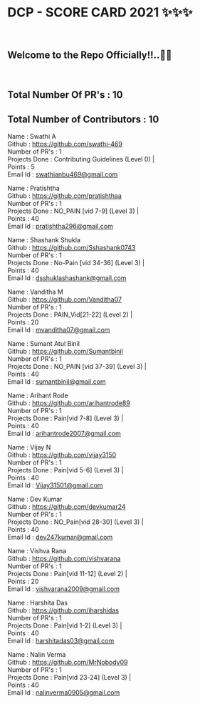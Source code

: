 <h1> DCP - SCORE CARD 2021 ✨✨✨ </h1> <br>
<h2> Welcome to the Repo Officially!!..🙌👏 </h2> <br>

## Total Number Of PR's : 10
## Total Number of Contributors : 10

  
Name : Swathi A <br>
Github : https://github.com/swathi-469 <br>
Number of PR's : 1 <br>
Projects Done : Contributing Guidelines (Level 0) | <br>
Points : 5 <br>
Email Id : swathianbu469@gmail.com

Name : Pratishtha <br>
Github : https://github.com/pratishthaa <br>
Number of PR's : 1 <br>
Projects Done : NO_PAIN [vid 7-9]  (Level 3) | <br>
Points : 40 <br>
Email Id : pratishtha296@gmail.com

Name : Shashank Shukla <br>
Github : https://github.com/Sshashank0743 <br>
Number of PR's : 1 <br>
Projects Done : No-Pain [vid 34-36]  (Level 3) | <br>
Points : 40 <br>
Email Id : dsshuklashashank@gmail.com

Name : Vanditha M <br>
Github : https://github.com/Vanditha07 <br>
Number of PR's : 1 <br>
Projects Done : PAIN_Vid[21-22] (Level 2) | <br>
Points : 20 <br>
Email Id : mvanditha07@gmail.com

Name : Sumant Atul Binil <br>
Github : https://github.com/Sumantbinil <br>
Number of PR's : 1 <br>
Projects Done : NO_PAIN [vid 37-39] (Level 3) | <br>
Points : 40 <br>
Email Id : sumantbinil@gmail.com

Name : Arihant Rode <br>
Github : https://github.com/arihantrode89 <br>
Number of PR's : 1 <br>
Projects Done : Pain[vid 7-8] (Level 3) | <br>
Points : 40 <br>
Email Id : arihantrode2007@gmail.com

Name : Vijay N <br>
Github : https://github.com/vijay3150 <br>
Number of PR's : 1 <br>
Projects Done : Pain[vid 5-6] (Level 3) | <br>
Points : 40 <br>
Email Id : Vijay31501@gmail.com

Name : Dev Kumar <br>
Github : https://github.com/devkumar24 <br>
Number of PR's : 1 <br>
Projects Done : NO_Pain[vid 28-30] (Level 3) | <br>
Points : 40 <br>
Email Id : dev247kumar@gmail.com

Name : Vishva Rana <br>
Github : https://github.com/vishvarana <br>
Number of PR's : 1 <br>
Projects Done : Pain[vid 11-12] (Level 2) | <br>
Points : 20 <br>
Email Id : vishvarana2009@gmail.com

Name : Harshita Das <br>
Github : https://github.com/iharshidas <br>
Number of PR's : 1 <br>
Projects Done : Pain[vid 1-2] (Level 3) | <br>
Points : 40 <br>
Email Id : harshitadas03@gmail.com

Name : Nalin Verma <br>
Github : https://github.com/MrNobody09 <br>
Number of PR's : 1 <br>
Projects Done : Pain[vid 23-24] (Level 3) | <br>
Points : 40 <br>
Email Id : nalinverma0905@gmail.com
